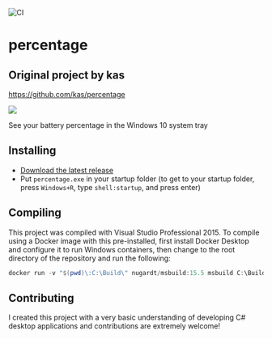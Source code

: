 ![CI](https://github.com/thumperward/percentage/workflows/CI/badge.svg)

# percentage

## Original project by kas
https://github.com/kas/percentage

![](https://raw.githubusercontent.com/kas/percentage/master/percentage.png)

See your battery percentage in the Windows 10 system tray

## Installing

-   [Download the latest release](https://github.com/kas/percentage/releases)
-   Put `percentage.exe` in your startup folder (to get to your startup folder,
    press `Windows+R`, type `shell:startup`, and press enter)

## Compiling

This project was compiled with Visual Studio Professional 2015. To compile
using a Docker image with this pre-installed, first install Docker Desktop and
configure it to run Windows containers, then change to the root directory of
the repository and run the following:

```powershell
docker run -v "$(pwd)\:C:\Build\" nugardt/msbuild:15.5 msbuild C:\Build\percentage\percentage.sln /property:Configuration=Release
```

## Contributing

I created this project with a very basic understanding of developing C# desktop applications and contributions are extremely welcome!
